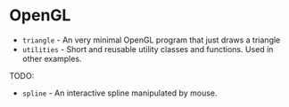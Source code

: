 # OpenGL

* `triangle` - An very minimal OpenGL program that just draws a triangle
* `utilities` - Short and reusable utility classes and functions. Used in other examples.

TODO:
* `spline` - An interactive spline manipulated by mouse.
